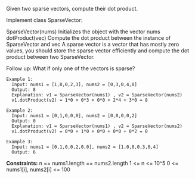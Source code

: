Given two sparse vectors, compute their dot product.

Implement class SparseVector:

SparseVector(nums) Initializes the object with the vector nums
dotProduct(vec) Compute the dot product between the instance of SparseVector and vec
A sparse vector is a vector that has mostly zero values, you should store the sparse vector 
efficiently and compute the dot product between two SparseVector.

Follow up: What if only one of the vectors is sparse?
 
```
Example 1:
  Input: nums1 = [1,0,0,2,3], nums2 = [0,3,0,4,0]
  Output: 8
  Explanation: v1 = SparseVector(nums1) , v2 = SparseVector(nums2)
  v1.dotProduct(v2) = 1*0 + 0*3 + 0*0 + 2*4 + 3*0 = 8

Example 2:
  Input: nums1 = [0,1,0,0,0], nums2 = [0,0,0,0,2]
  Output: 0
  Explanation: v1 = SparseVector(nums1) , v2 = SparseVector(nums2)
  v1.dotProduct(v2) = 0*0 + 1*0 + 0*0 + 0*0 + 0*2 = 0

Example 3:
  Input: nums1 = [0,1,0,0,2,0,0], nums2 = [1,0,0,0,3,0,4]
  Output: 6
``` 

**Constraints:**
  n == nums1.length == nums2.length
  1 <= n <= 10^5
  0 <= nums1[i], nums2[i] <= 100